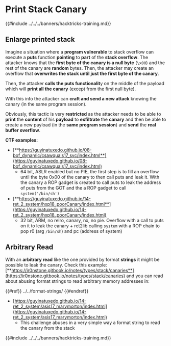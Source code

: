 # Print Stack Canary

{{#include ../../../banners/hacktricks-training.md}}

## Enlarge printed stack

Imagine a situation where a **program vulnerable** to stack overflow can execute a **puts** function **pointing** to **part** of the **stack overflow**. The attacker knows that the **first byte of the canary is a null byte** (`\x00`) and the rest of the canary are **random** bytes. Then, the attacker may create an overflow that **overwrites the stack until just the first byte of the canary**.

Then, the attacker **calls the puts functionalit**y on the middle of the payload which will **print all the canary** (except from the first null byte).

With this info the attacker can **craft and send a new attack** knowing the canary (in the same program session).

Obviously, this tactic is very **restricted** as the attacker needs to be able to **print** the **content** of his **payload** to **exfiltrate** the **canary** and then be able to create a new payload (in the **same program session**) and **send** the **real buffer overflow**.

**CTF examples:**&#x20;

- [**https://guyinatuxedo.github.io/08-bof_dynamic/csawquals17_svc/index.html**](https://guyinatuxedo.github.io/08-bof_dynamic/csawquals17_svc/index.html)
  - 64 bit, ASLR enabled but no PIE, the first step is to fill an overflow until the byte 0x00 of the canary to then call puts and leak it. With the canary a ROP gadget is created to call puts to leak the address of puts from the GOT and the a ROP gadget to call `system('/bin/sh')`
- [**https://guyinatuxedo.github.io/14-ret_2_system/hxp18_poorCanary/index.html**](https://guyinatuxedo.github.io/14-ret_2_system/hxp18_poorCanary/index.html)
  - 32 bit, ARM, no relro, canary, nx, no pie. Overflow with a call to puts on it to leak the canary + ret2lib calling `system` with a ROP chain to pop r0 (arg `/bin/sh`) and pc (address of system)

## Arbitrary Read

With an **arbitrary read** like the one provided by format **strings** it might be possible to leak the canary. Check this example: [**https://ir0nstone.gitbook.io/notes/types/stack/canaries**](https://ir0nstone.gitbook.io/notes/types/stack/canaries) and you can read about abusing format strings to read arbitrary memory addresses in:

{{#ref}}
../../format-strings/
{{#endref}}

- [https://guyinatuxedo.github.io/14-ret_2_system/asis17_marymorton/index.html](https://guyinatuxedo.github.io/14-ret_2_system/asis17_marymorton/index.html)
  - This challenge abuses in a very simple way a format string to read the canary from the stack

{{#include ../../../banners/hacktricks-training.md}}



